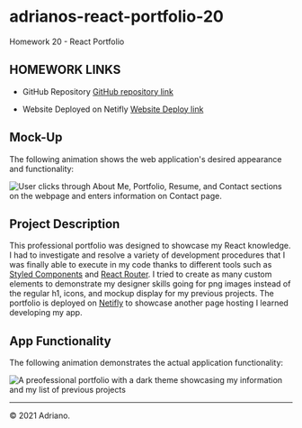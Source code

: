 # adrianos-react-portfolio-20

Homework 20 - React Portfolio

## HOMEWORK LINKS

- GitHub Repository [GitHub repository link](https://github.com/AdrianoArmen/adrianos-weather-dashboard-6)

- Website Deployed on Netifly [Website Deploy link](https://determined-volhard-b649b0.netlify.app/)

## Mock-Up

The following animation shows the web application's desired appearance and functionality:

![User clicks through About Me, Portfolio, Resume, and Contact sections on the webpage and enters information on Contact page.](./readmeimg/20-react-homework-demo-01.gif)

## Project Description

This professional portfolio was designed to showcase my React knowledge. I had to investigate and resolve a variety of development procedures that I was finally able to execute in my code thanks to different tools such as [Styled Components](https://styled-components.com/) and [React Router](https://reactrouter.com/web/api/Link). I tried to create as many custom elements to demonstrate my designer skills going for png images instead of the regular h1, icons, and mockup display for my previous projects. The portfolio is deployed on [Netifly](https://www.netlify.com/) to showcase another page hosting I learned developing my app.

## App Functionality

The following animation demonstrates the actual application functionality:

![A preofessional portfolio with a dark theme showcasing my information and my list of previous projects](./readmeimg/appfunctionality.gif)

---

© 2021 Adriano.
